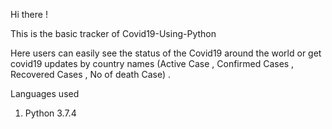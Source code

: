 Hi there !

This is the basic tracker of Covid19-Using-Python

Here users can easily see the status of the Covid19 around the world or get covid19 updates by country names (Active Case , Confirmed Cases , Recovered Cases , No of death Case) .

Languages used

1) Python 3.7.4
